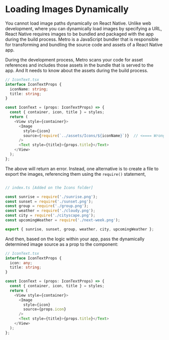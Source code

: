 # Loading Images Dynamically 

You cannot load image paths dynamically on React Native. Unlike web development, where you can dynamically load images by specifying a URL, React Native requires images to be bundled and packaged with the app during the build process. Metro is a JavaScript bundler that is responsible for transforming and bundling the source code and assets of a React Native app.

During the development process, Metro scans your code for asset references and includes those assets in the bundle that is served to the app. And It needs to know about the assets during the build process.

``` typescript
// IconText.tsx
interface IconTextProps {
  iconName: string;
  title: string;
}

const IconText = (props: IconTextProps) => {
  const { container, icon, title } = styles;
  return (
    <View style={container}>
      <Image
        style={icon}
        source={require(`../assets/Icons/${iconName}`)}  // <==== Wrong
      />
      <Text style={title}>{props.title}</Text>
    </View>
  );
};

```

The above will return an error. Instead, one alternative is to create a file to export the images, referencing them using the ``require()`` statement,

``` typescript

// index.ts [Added on the Icons folder]

const sunrise = require('./sunrise.png');
const sunset = require('./sunset.png');
const group = require('./group.png');
const weather = require('./cloudy.png');
const city = require('./cityscape.png');
const upcomingWeather = require('./next-week.png');

export { sunrise, sunset, group, weather, city, upcomingWeather };

```

And then, based on the logic within your app, pass the dynamically determined image source as a prop to the component:

``` typescript
// IconText.tsx 
interface IconTextProps {
  icon: any;
  title: string;
}

const IconText = (props: IconTextProps) => {
  const { container, icon, title } = styles;
  return (
    <View style={container}>
      <Image
        style={icon}
        source={props.icon}
      />
      <Text style={title}>{props.title}</Text>
    </View>
  );
};
```
